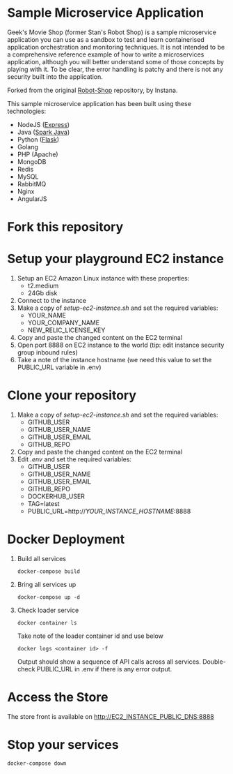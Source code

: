 # Sample Microservice Application

Geek's Movie Shop (former Stan's Robot Shop) is a sample microservice application you can use as a sandbox to test and learn containerised application orchestration and monitoring techniques. It is not intended to be a comprehensive reference example of how to write a microservices application, although you will better understand some of those concepts by playing with it. To be clear, the error handling is patchy and there is not any security built into the application.

Forked from the original [Robot-Shop](https://github.com/instana/robot-shop) repository, by Instana.

This sample microservice application has been built using these technologies:
- NodeJS ([Express](http://expressjs.com/))
- Java ([Spark Java](http://sparkjava.com/))
- Python ([Flask](http://flask.pocoo.org))
- Golang
- PHP (Apache)
- MongoDB
- Redis
- MySQL
- RabbitMQ
- Nginx
- AngularJS

# Fork this repository

# Setup your playground EC2 instance

1. Setup an EC2 Amazon Linux instance with these properties:
    - t2.medium
    - 24Gb disk
2. Connect to the instance
3. Make a copy of *setup-ec2-instance.sh* and set the required variables:
    - YOUR_NAME
    - YOUR_COMPANY_NAME
    - NEW_RELIC_LICENSE_KEY
4. Copy and paste the changed content on the EC2 terminal
5. Open port 8888 on EC2 instance to the world (tip: edit instance security group inbound rules)
6. Take a note of the instance hostname (we need this value to set the PUBLIC_URL variable in .env)

# Clone your repository

1. Make a copy of *setup-ec2-instance.sh* and set the required variables:
    - GITHUB_USER
    - GITHUB_USER_NAME
    - GITHUB_USER_EMAIL
    - GITHUB_REPO
2. Copy and paste the changed content on the EC2 terminal
3. Edit *.env* and set the required variables:
    - GITHUB_USER
    - GITHUB_USER_NAME
    - GITHUB_USER_EMAIL
    - GITHUB_REPO
    - DOCKERHUB_USER
    - TAG=latest
    - PUBLIC_URL=http://*YOUR_INSTANCE_HOSTNAME*:8888

# Docker Deployment

1. Build all services

    `docker-compose build`

2. Bring all services up

    `docker-compose up -d`

3. Check loader service

    `docker container ls`

    Take note of the loader container id and use below

    `docker logs <container id> -f`

    Output should show a sequence of API calls across all services. Double-check PUBLIC_URL in .env if there is any error output.

# Access the Store

The store front is available on [http://EC2_INSTANCE_PUBLIC_DNS:8888](http://localhost:8888)

# Stop your services

`docker-compose down`

